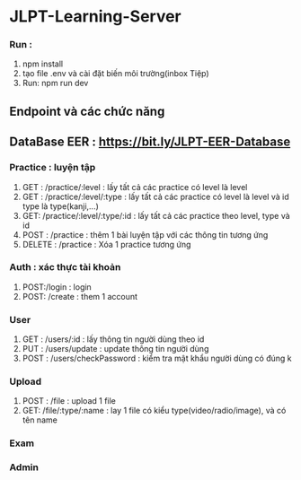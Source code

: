 # JLPT-Learning-Server
### Run : 
1. npm install
2. tạo file .env và cài đặt biến môi trường(inbox Tiệp)
3. Run: npm run dev
## Endpoint và các chức năng
## DataBase EER : https://bit.ly/JLPT-EER-Database
### Practice : luyện tập
1. GET : /practice/:level : lấy tất cả các practice có level là level
2. GET : /practice/:level/:type : lấy tất cả các practice có level là level và id type là type(kanji,...)
3. GET: /practice/:level/:type/:id : lấy tất cả các practice theo level, type và id
4. POST : /practice : thêm 1 bài luyện tập với các thông tin tương ứng
5. DELETE : /practice : Xóa 1 practice tương ứng

### Auth : xác thực tài khoản

1. POST:/login : login
2. POST: /create : them 1 account
 
### User 
1. GET : /users/:id : lấy thông tin người dùng theo id
2. PUT : /users/update : update thông tin người dùng
3. POST : /users/checkPassword : kiểm tra mật khẩu người dùng có đúng k
### Upload
1. POST : /file : upload 1 file
2. GET: /file/:type/:name : lay 1 file có kiểu type(video/radio/image), và có tên name
### Exam

### Admin
